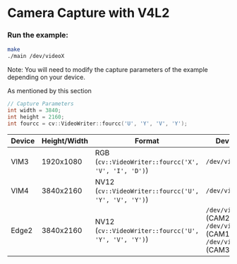# Camera Capture with V4L2

### Run the example:
```bash
make
./main /dev/videoX
```

Note: You will need to modify the capture parameters of the example depending on your device.

As mentioned by this section

```c++
// Capture Parameters
int width = 3840;
int height = 2160;
int fourcc = cv::VideoWriter::fourcc('U', 'Y', 'V', 'Y');
```

| Device | Height/Width | Format | Device |
| --- | --- | --- | --- |
| VIM3 | 1920x1080 | RGB <br/> (`cv::VideoWriter::fourcc('X', 'V', 'I', 'D')`) | `/dev/video0` |
| VIM4 | 3840x2160 | NV12 <br/> (`cv::VideoWriter::fourcc('U', 'Y', 'V', 'Y')`) | `/dev/video50` | 
| Edge2 | 3840x2160 | NV12 <br/> (`cv::VideoWriter::fourcc('U', 'Y', 'V', 'Y')`) | `/dev/video24` (CAM2) <br> `/dev/video33` (CAM1) <br> `/dev/video42` (CAM3) | 
